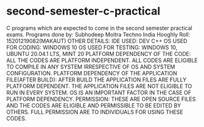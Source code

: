 # second-semester-c-practical
C programs which are expected to come in the second semester practical exams.
Programs done by: 
Subhodeep Moitra
Techno India Hooghly
Roll: 15201219082(MAKAUT)
OTHER DETAILS:
IDE USED: DEV C++
OS USED FOR CODING: WINDOWS 10
OS USED FOR TESTING: WINDOWS 10, UBUNTU 20.04.1 LTS, MINT 20
PLATFORM DEPENDENCY OF THE CODE: ALL THE CODES ARE PLATFORM INDEPENDENT. ALL CODES ARE ELIGIBLE TO COMPILE IN ANY SYSTEM IRRESPECTIVE OF OS AND SYSTEM CONFIGURATION.
PLATFORM DEPENDENCY OF THE APPLICATION FILE(AFTER BUILD): AFTER BUILD THE APPLICATION FILES ARE FULLY PLATFORM DEPENDENT. 
                                                          THE APPLICATION FILES ARE NOT ELIGIBLE TO RUN IN EVERY SYSTEM. 
                                                          OS IS AN IMPORTANT FACTOR IN THE CASE OF PLATFORM DEPENDENCY.
PERMISSION: THESE ARE OPEN SOURCE FILES AND THE CODES ARE ELIGIBLE AND PERMISSIBLE TO BE EDITED BY OTHERS. 
            FULL PERMISSION ARE TO INDIVIDUALS FOR USING THESE CODES. 
